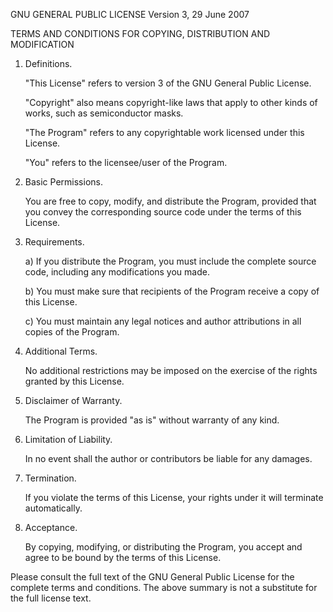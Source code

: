 GNU GENERAL PUBLIC LICENSE
Version 3, 29 June 2007

TERMS AND CONDITIONS FOR COPYING, DISTRIBUTION AND MODIFICATION

1. Definitions.

   "This License" refers to version 3 of the GNU General Public License.

   "Copyright" also means copyright-like laws that apply to other kinds of works, such as semiconductor masks.

   "The Program" refers to any copyrightable work licensed under this License.

   "You" refers to the licensee/user of the Program.

2. Basic Permissions.

   You are free to copy, modify, and distribute the Program, provided that you convey the corresponding source code under the terms of this License.

3. Requirements.

   a) If you distribute the Program, you must include the complete source code, including any modifications you made.
   
   b) You must make sure that recipients of the Program receive a copy of this License.

   c) You must maintain any legal notices and author attributions in all copies of the Program.

4. Additional Terms.

   No additional restrictions may be imposed on the exercise of the rights granted by this License.

5. Disclaimer of Warranty.

   The Program is provided "as is" without warranty of any kind.

6. Limitation of Liability.

   In no event shall the author or contributors be liable for any damages.

7. Termination.

   If you violate the terms of this License, your rights under it will terminate automatically.

8. Acceptance.

   By copying, modifying, or distributing the Program, you accept and agree to be bound by the terms of this License.

Please consult the full text of the GNU General Public License for the complete terms and conditions. The above summary is not a substitute for the full license text.
